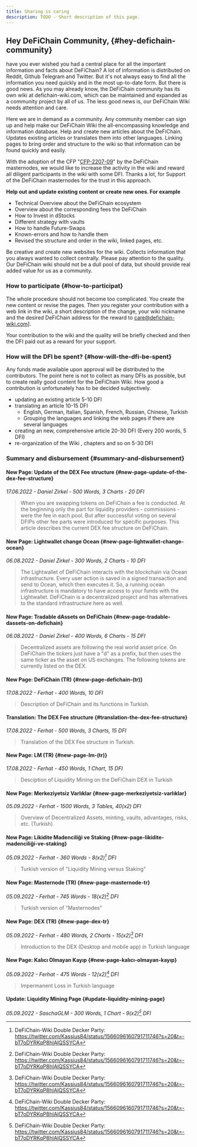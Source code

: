 ```yaml
---
title: Sharing is caring
description: TODO - Short description of this page.
---
```


## Hey DeFiChain Community, {#hey-defichain-community}

have you ever wished you had a central place for all the important information and facts about DeFiChain? A lot of information is distributed on Reddit, Github Telegram and Twitter. But it's not always easy to find all the information you need quickly and in the most up-to-date form. But there is good news. As you may already know, the DeFiChain community has its own wiki at defichain-wiki.com, which can be maintained and expanded as a community project by all of us. The less good news is, our DeFiChain Wiki needs attention and care.

Here we are in demand as a community. Any community member can sign up and help make our DeFiChain Wiki the all-encompassing knowledge and information database. Help and create new articles about the DeFiChain. Updates existing articles or translates them into other languages. Linking pages to bring order and structure to the wiki so that information can be found quickly and easily.

With the adoption of the CFP "[CFP-2207-09](https://github.com/DeFiCh/dfips/issues/177)" by the DeFiChain masternodes, we would like to increase the activity in the wiki and reward all diligent participants in the wiki with some DFI. Thanks a lot, for Support of the DeFiChain masternodes for the trust in this approach.

**Help out and update existing content or create new ones. For example**

- Technical Overview about the DeFiChain ecosystem
- Overview about the corresponding fees the DeFiChain
- How to Invest in dStocks
- Different strategy with vaults
- How to handle Future-Swaps
- Known-errors and how to handle them
- Revised the structure and order in the wiki, linked pages, etc.

Be creative and create new websites for the wiki. Collects information that you always wanted to collect centrally. Please pay attention to the quality. Our DeFiChain wiki should not be a dull pool of data, but should provide real added value for us as a community.

### How to participate {#how-to-participat}

The whole procedure should not become too complicated. You create the new content or revise the pages. Then you register your contribution with a web link in the wiki, a short description of the change, your wiki nickname and the desired DeFiChain address for the reward to [care@defichain-wiki.com](Mailto:care@defichain-wiki.com)].

Your contribution to the wiki and the quality will be briefly checked and then the DFI paid out as a reward for your support.

### How will the DFI be spent? {#how-will-the-dfi-be-spent}

Any funds made available upon approval will be distributed to the contributors. The point here is not to collect as many DFIs as possible, but to create really good content for the DeFiChain Wiki. How good a contribution is unfortunately has to be decided subjectively.

- updating an existing article 5-10 DFI
- translating an article 10-15 DFI
  - English, German, Italian, Spanish, French, Russian, Chinese, Turkish
  - Grouping the languages and linking the web pages if there are several languages
- creating an new, comprehensive article 20-30 DFI (Every 200 words, 5 DFI)
- re-organization of the Wiki , chapters and so on 5-30 DFI

### Summary and disbursement {#summary-and-disbursement}

#### New Page: Update of the DEX Fee structure {#new-page-update-of-the-dex-fee-structure}
*17.06.2022 - Daniel Zirkel - 500 Words, 3 Charts - 20 DFI*
> When you are swapping tokens on DeFiChain a fee is conducted. At the beginning only the part for liquidity providers - commissions - were the fee in each pool. But after successful voting on several DFIPs other fee parts were introduced for specific purposes. This article describes the current DEX fee structure on DeFiChain.

#### New Page: Lightwallet change Ocean {#new-page-lightwallet-change-ocean}
*06.08.2022 - Daniel Zirkel - 300 Words, 2 Charts - 10 DFI*
> The Lightwallet of DeFiChain interacts with the blockchain via Ocean infrastructure. Every user action is saved in a signed transaction and send to Ocean, which then executes it. So, a running ocean infrastructure is mandatory to have access to your funds with the Lightwallet. DeFiChain is a decentralized project and has alternatives to the standard infrastructure here as well.

#### New Page: Tradable dAssets on DeFiChain {#new-page-tradable-dassets-on-defichain}
*06.08.2022 - Daniel Zirkel - 400 Words, 6 Charts - 15 DFI*
> Decentralized assets are following the real world asset price. On DeFiChain the tickers just have a "d" as a prefix, but then uses the same ticker as the asset on US exchanges. The following tokens are currently listed on the DEX.

#### New Page: DeFiChain (TR) {#new-page-defichain-(tr)}
*17.08.2022 - Ferhat - 400 Words, 10 DFI*
> Description of DeFiChain and its functions in Turkish.

#### Translation: The DEX Fee structure {#translation-the-dex-fee-structure}
*17.08.2022	- Ferhat - 500 Words, 3 Charts, 15 DFI*
> Translation of the DEX Fee structure in Turkish.

#### New Page: LM (TR) {#new-page-lm-(tr)}
*17.08.2022 - Ferhat - 450 Words, 1 Chart, 15 DFI*
> Desciption of Liquidity Mining on the DeFiChain DEX in Turkish

#### New Page: Merkeziyetsiz Varlıklar {#new-page-merkeziyetsiz-varlıklar}
*05.09.2022 - Ferhat - 1500 Words, 3 Tables, 40(x2) DFI*
> Overview of Decentralized Assets, minting, vaults, advantages, risks, etc.  (Turkish)

#### New Page: Likidite Madenciliği ve Staking {#new-page-likidite-madenciliği-ve-staking}
*05.09.2022 - Ferhat - 360 Words - 8(x2)[^1] DFI*
> Turkish version of "Liquidity Mining versus Staking"

#### New Page: Masternode (TR) {#new-page-masternode-tr}
*05.09.2022 - Ferhat - 745 Words - 18(x2)[^1] DFI*
> Turkish version of "Masternodes"

#### New Page: DEX (TR) {#new-page-dex-tr}
*05.09.2022 - Ferhat - 480 Words, 2 Charts - 15(x2)[^1] DFI*
> Introduction to the DEX (Desktop and mobile app) in Turkish language

#### New Page: Kalıcı Olmayan Kayıp {#new-page-kalıcı-olmayan-kayıp}
*05.09.2022 - Ferhat - 475 Words - 12(x2)[^1] DFI*
> Impermanent Loss in Turkish language

#### Update: Liquidity Mining Page {#update-liquidity-mining-page}
*05.09.2022 - SaschaGLM - 300 Words, 1 Chart - 9(x2)[^1] DFI*

[^1]: DeFiChain-Wiki Double Decker Party: https://twitter.com/Kassius84/status/1566096160791711746?s=20&t=-bT7oDYRKqP8hIAlQSSYCA
